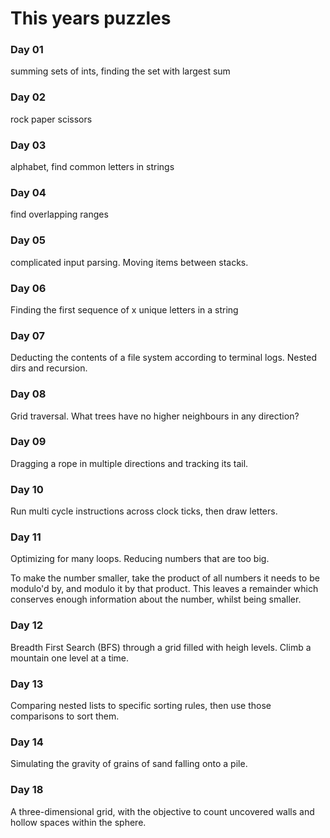 # This years puzzles

### Day 01
summing sets of ints, finding the set with largest sum

### Day 02
rock paper scissors

### Day 03
alphabet, find common letters in strings

### Day 04
find overlapping ranges

### Day 05
complicated input parsing. Moving items between stacks.

### Day 06
Finding the first sequence of x unique letters in a string

### Day 07
Deducting the contents of a file system according to terminal logs. Nested dirs and recursion.

### Day 08
Grid traversal. What trees have no higher neighbours in any direction?

### Day 09
Dragging a rope in multiple directions and tracking its tail.

### Day 10
Run multi cycle instructions across clock ticks, then draw letters.

### Day 11
Optimizing for many loops. Reducing numbers that are too big.

To make the number smaller, take the product of all numbers it needs to be modulo'd by, and modulo it by that product.
This leaves a remainder which conserves enough information about the number, whilst being smaller.

### Day 12
Breadth First Search (BFS) through a grid filled with heigh levels. Climb a mountain one level at a time.

### Day 13
Comparing nested lists to specific sorting rules, then use those comparisons to sort them.

### Day 14
Simulating the gravity of grains of sand falling onto a pile.

### Day 18
A three-dimensional grid, with the objective to count uncovered walls and hollow spaces within the sphere.

